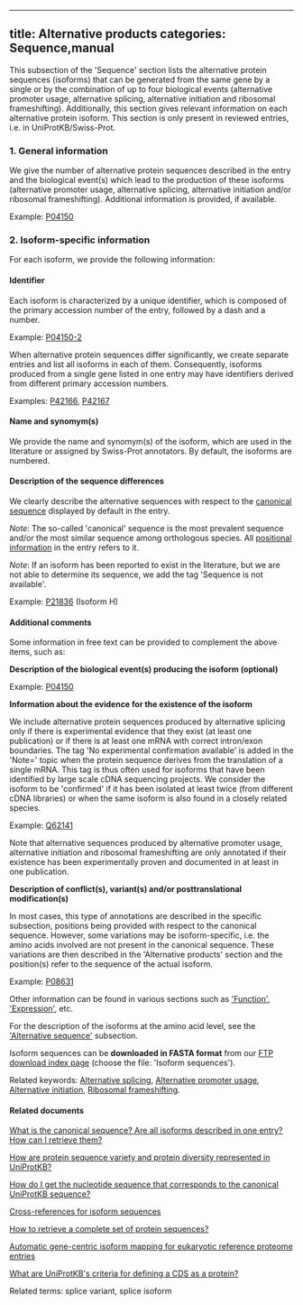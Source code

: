 
---
title: Alternative products
categories: Sequence,manual
---

This subsection of the 'Sequence' section lists the alternative protein sequences (isoforms) that can be generated from the same gene by a single or by the combination of up to four biological events (alternative promoter usage, alternative splicing, alternative initiation and ribosomal frameshifting). Additionally, this section gives relevant information on each alternative protein isoform. This section is only present in reviewed entries, i.e. in UniProtKB/Swiss-Prot.

### 1\. General information

We give the number of alternative protein sequences described in the entry and the biological event(s) which lead to the production of these isoforms (alternative promoter usage, alternative splicing, alternative initiation and/or ribosomal frameshifting). Additional information is provided, if available.  
  
Example: [P04150](http://www.uniprot.org/uniprot/P04150#sequences)

### 2\. Isoform-specific information

For each isoform, we provide the following information:

#### Identifier

Each isoform is characterized by a unique identifier, which is composed of the primary accession number of the entry, followed by a dash and a number.  
  
Example: [P04150-2](http://www.uniprot.org/uniprot/P04150#sequences)

When alternative protein sequences differ significantly, we create separate entries and list all isoforms in each of them. Consequently, isoforms produced from a single gene listed in one entry may have identifiers derived from different primary accession numbers.  
  
Examples: [P42166](http://www.uniprot.org/uniprot/P42166#sequences), [P42167](http://www.uniprot.org/uniprot/P42167#sequences)

#### Name and synomym(s)

We provide the name and synomym(s) of the isoform, which are used in the literature or assigned by Swiss-Prot annotators. By default, the isoforms are numbered.

#### Description of the sequence differences

We clearly describe the alternative sequences with respect to the [canonical sequence](http://www.uniprot.org/help/canonical%5Fand%5Fisoforms) displayed by default in the entry.  
  
_Note_: The so-called 'canonical' sequence is the most prevalent sequence and/or the most similar sequence among orthologous species. All [positional information](http://www.uniprot.org/help/sequence%5Fannotation) in the entry refers to it.

_Note_: If an isoform has been reported to exist in the literature, but we are not able to determine its sequence, we add the tag 'Sequence is not available'.  
  
Example: [P21836](http://www.uniprot.org/uniprot/P21836#sequences) (Isoform H)

#### Additional comments

Some information in free text can be provided to complement the above items, such as:

**Description of the biological event(s) producing the isoform (optional)**

Example: [P04150](http://www.uniprot.org/uniprot/P04150#sequences)

**Information about the evidence for the existence of the isoform**

We include alternative protein sequences produced by alternative splicing only if there is experimental evidence that they exist (at least one publication) or if there is at least one mRNA with correct intron/exon boundaries. The tag 'No experimental confirmation available' is added in the 'Note=' topic when the protein sequence derives from the translation of a single mRNA. This tag is thus often used for isoforms that have been identified by large scale cDNA sequencing projects. We consider the isoform to be 'confirmed' if it has been isolated at least twice (from different cDNA libraries) or when the same isoform is also found in a closely related species.  
  
Example: [Q62141](http://www.uniprot.org/uniprot/Q62141#sequences)

Note that alternative sequences produced by alternative promoter usage, alternative initiation and ribosomal frameshifting are only annotated if their existence has been experimentally proven and documented in at least in one publication.

**Description of conflict(s), variant(s) and/or posttranslational modification(s)**

In most cases, this type of annotations are described in the specific subsection, positions being provided with respect to the canonical sequence. However, some variations may be isoform-specific, i.e. the amino acids involved are not present in the canonical sequence. These variations are then described in the 'Alternative products' section and the position(s) refer to the sequence of the actual isoform.  
  
Example: [P08631](http://www.uniprot.org/uniprot/P08631#sequences)

Other information can be found in various sections such as ['Function'](http://www.uniprot.org/manual/function), ['Expression'](http://www.uniprot.org/manual/tissue%5Fspecificity), etc.

For the description of the isoforms at the amino acid level, see the ['Alternative sequence'](http://www.uniprot.org/manual/var%5Fseq) subsection.

Isoform sequences can be **downloaded in FASTA format** from our [FTP download index page](http://www.uniprot.org/downloads) (choose the file: 'Isoform sequences').

Related keywords: [Alternative splicing](http://www.uniprot.org/keywords/25), [Alternative promoter usage](http://www.uniprot.org/keywords/877), [Alternative initiation](http://www.uniprot.org/keywords/24), [Ribosomal frameshifting](http://www.uniprot.org/keywords/688).

#### Related documents

[What is the canonical sequence? Are all isoforms described in one entry? How can I retrieve them?](http://www.uniprot.org/faq/30)

[How are protein sequence variety and protein diversity represented in UniProtKB?](http://www.uniprot.org/faq/21)

[How do I get the nucleotide sequence that corresponds to the canonical UniProtKB sequence?](http://www.uniprot.org/faq/35)

[Cross-references for isoform sequences](http://www.uniprot.org/help/isoform%5Fcrossreferences)

[How to retrieve a complete set of protein sequences?](http://www.uniprot.org/faq/38)

[Automatic gene-centric isoform mapping for eukaryotic reference proteome entries](http://www.uniprot.org/help/gene%5Fcentric%5Fisoform%5Fmapping)

[What are UniProtKB's criteria for defining a CDS as a protein?](http://www.uniprot.org/faq/25)

Related terms: splice variant, splice isoform
        